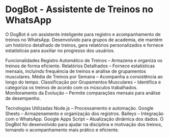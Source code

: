 # DogBot - Assistente de Treinos no WhatsApp

O DogBot é um assistente inteligente para registro e acompanhamento de treinos no WhatsApp. Desenvolvido para grupos de academia, ele mantém um histórico detalhado de treinos, gera relatórios personalizados e fornece estatísticas para auxiliar no progresso dos usuários.

Funcionalidades
Registro Automático de Treinos – Armazena e organiza os treinos de forma eficiente.
Relatórios Detalhados – Fornece estatísticas mensais, incluindo frequência de treinos e análise de grupamentos musculares.
Média de Treinos por Semana – Acompanha a consistência ao longo do tempo.
Classificação por Grupamentos Musculares – Identifica e categoriza os treinos de acordo com os músculos trabalhados.
Monitoramento da Evolução – Permite comparações mensais para análise de desempenho.

Tecnologias Utilizadas
Node.js – Processamento e automação.
Google Sheets – Armazenamento e organização dos registros.
Baileys – Integração com o WhatsApp.
Google Apps Script – Atualização dinâmica dos dados.
O DogBot foi desenvolvido para ajudar na disciplina e motivação dos treinos, tornando o acompanhamento mais prático e eficiente.
